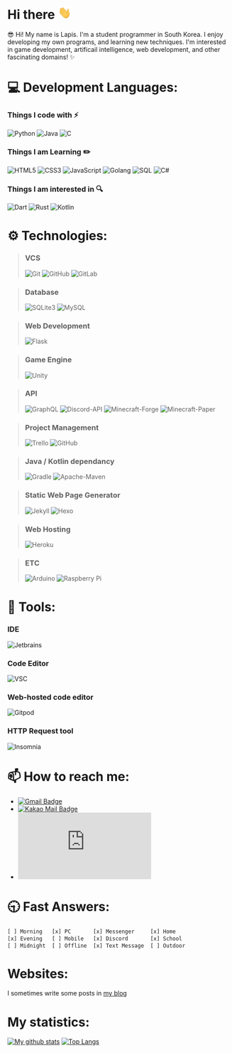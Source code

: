 # Hi there <img src="./wave.gif" width="30px">
😎 Hi! My name is Lapis. I'm a student programmer in South Korea. I enjoy developing my own programs, and learning new techniques.
I'm interested in game development, artificail intelligence, web development, and other fascinating domains! :sparkles:

# 💻 Development  Languages:
### Things I code with :zap:
![Python](https://img.shields.io/badge/-Python-3776ab?style=flat-square&logo=Python&logoColor=white)
![Java](https://img.shields.io/badge/-java-E34A86?style=flat-square&logo=java&logoColor=white)
![C](https://img.shields.io/badge/-C-00599C?style=flat-square&logo=C&logoColor=white)
### Things I am Learning :pencil2:
![HTML5](https://img.shields.io/badge/-HTML5-E34F26?style=flat-square&logo=html5&logoColor=white)
![CSS3](https://img.shields.io/badge/-CSS3-1572B6?style=flat-square&logo=css3)
![JavaScript](https://img.shields.io/badge/-JavaScript-black?style=flat-square&logo=javascript)
![Golang](https://img.shields.io/badge/-Golang-00add8?style=flat-square&logo=Go&logoColor=white)
![SQL](https://img.shields.io/badge/-SQL-4479A1?style=flat-square&logo=MySQL&logoColor=white)
![C#](https://img.shields.io/badge/-C＃-239120?style=flat-square&logo=C)
### Things I am interested in :mag:
![Dart](https://img.shields.io/badge/-Dart-0175C2?style=flat-square&logo=Dart&logoColor=white)
![Rust](https://img.shields.io/badge/-Rust-000000?style=flat-square&logo=Rust&logoColor=white)
![Kotlin](https://img.shields.io/badge/-Kotlin-0095D5?style=flat-square&logo=Kotlin&logoColor=white)

# ⚙ Technologies:
> ### VCS
> ![Git](https://img.shields.io/badge/-Git-f05032?style=flat-square&&logo=git&logoColor=white)
> ![GitHub](https://img.shields.io/badge/-GitHub-181717?style=flat-square&logo=github)
> ![GitLab](https://img.shields.io/badge/-GitLab-FCA121?style=flat-square&logo=gitlab)

> ### Database
> ![SQLite3](https://img.shields.io/badge/-SQLite3-003B57?style=flat-square&logo=SQLite&logoColor=white)
> ![MySQL](https://img.shields.io/badge/-MySQL-4479A1?style=flat-square&logo=MySQL&logoColor=white)

> ### Web Development
> ![Flask](https://img.shields.io/badge/-Flask-000000?style=flat-square&logo=Flask&logoColor=white)

> ### Game Engine
> ![Unity](https://img.shields.io/badge/-Unity-000000?style=flat-square&logo=unity&logoColor=white)

> ### API
> ![GraphQL](https://img.shields.io/badge/-GraphQL-E10098?style=flat-square&logo=graphql)
> ![Discord-API](https://img.shields.io/badge/-discord_api-7289da?style=flat-square&logo=Discord&logoColor=white)
> ![Minecraft-Forge](https://img.shields.io/badge/-Minecraft_Forge-000000?style=flat-square&logo=Conda-Forge&logoColor=white)
> ![Minecraft-Paper](https://img.shields.io/badge/-Minecraft_Paper-2CA5E0?style=flat-square&logo=Telegram&logoColor=white)

> ### Project Management
> ![Trello](https://img.shields.io/badge/-Trello-0079BF?style=flat-square&logo=Trello)
> ![GitHub](https://img.shields.io/badge/-GitHub-181717?style=flat-square&logo=github)

> ### Java / Kotlin dependancy
> ![Gradle](https://img.shields.io/badge/-Gradle-02303A?style=flat-square&logo=Gradle)
> ![Apache-Maven](https://img.shields.io/badge/-Apache_Maven-C71A36?style=flat-square&logo=Apache-Maven&logoColor=white)

> ### Static Web Page Generator
> ![Jekyll](https://img.shields.io/badge/-Jekyll-CC0000?style=flat-square&logo=Jekyll)
> ![Hexo](https://img.shields.io/badge/-Hexo-0E83CD?style=flat-square&logo=Hexo&logoColor=white)

> ### Web Hosting
> ![Heroku](https://img.shields.io/badge/-Heroku-430098?style=flat-square&logo=heroku)

> ### ETC
> ![Arduino](https://img.shields.io/badge/-Arduino-00979d?style=flat-square&logo=arduino&logoColor=white)
> ![Raspberry Pi](https://img.shields.io/badge/-Raspberry%20Pi-C51A4A?style=flat-square&logo=Raspberry-Pi)

# 📱 Tools:
### IDE
![Jetbrains](https://img.shields.io/badge/-Jetbrains-000000?style=flat-square&logo=Jetbrains&logoColor=white)
### Code Editor
![VSC](https://img.shields.io/badge/-Visual_Studio_Code-007ACC?style=flat-square&logo=visual-studio-code&logoColor=white)
### Web-hosted code editor
![Gitpod](https://img.shields.io/badge/-Gitpod-1AA6E4?style=flat-square&logo=Gitpod&logoColor=white)
### HTTP Request tool
![Insomnia](https://img.shields.io/badge/-Insomnia-5849BE?style=flat-square&logo=Insomnia&logoColor=white)


# 📫 How to reach me: 
- [![Gmail Badge](https://img.shields.io/badge/-lapis0875@gmail.com-c14438?style=flat-square&logo=Gmail&logoColor=white&link=mailto:lapis0875@gmail.com)](mailto:lapis0875@gmail.com)
- [![Kakao Mail Badge](https://img.shields.io/badge/-lapis0875@kakao.com-ffcd00?style=flat-square&logo=Mail.Ru&logoColor=white&link=mailto:lapis0875@kakao.com)](mailto:lapis0875@kakao.com)
- [![Discord Badge](https://img.shields.io/badge/-sleepylapis＃1608-7289da?style=flat-square&logo=Discord&logoColor=white&link=https://discord.com)](https://discord.com)

# 🕤 Fast Answers:
```
[ ] Morning   [x] PC       [x] Messenger     [x] Home
[x] Evening   [ ] Mobile   [x] Discord       [x] School
[ ] Midnight  [ ] Offline  [x] Text Message  [ ] Outdoor
```

# Websites:
I sometimes write some posts in [my blog](https://lapis0875.github.io)

# My statistics:
[![My github stats](https://github-readme-stats.vercel.app/api?username=Lapis0875&show_icons=true&hide_border=true&count_private=true)](https://github.com/Lapis0875)
[![Top Langs](https://github-readme-stats.vercel.app/api/top-langs/?username=Lapis0875&layout=compact)](https://github.com/Lapis0875)
